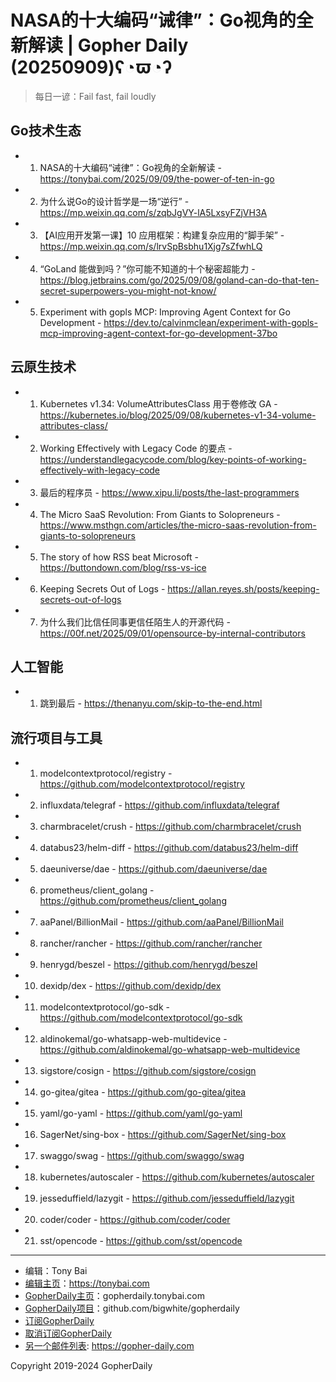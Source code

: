 # NASA的十大编码“诫律”：Go视角的全新解读 | Gopher Daily (20250909)ʕ◔ϖ◔ʔ

>每日一谚：Fail fast, fail loudly

## Go技术生态


- 1. NASA的十大编码“诫律”：Go视角的全新解读 - https://tonybai.com/2025/09/09/the-power-of-ten-in-go

- 2. 为什么说Go的设计哲学是一场“逆行” - https://mp.weixin.qq.com/s/zqbJgVY-lA5LxsyFZjVH3A

- 3. 【AI应用开发第一课】10 应用框架：构建复杂应用的“脚手架” - https://mp.weixin.qq.com/s/lrvSpBsbhu1Xjg7sZfwhLQ

- 4. “GoLand 能做到吗？”你可能不知道的十个秘密超能力 - https://blog.jetbrains.com/go/2025/09/08/goland-can-do-that-ten-secret-superpowers-you-might-not-know/

- 5. Experiment with gopls MCP: Improving Agent Context for Go Development - https://dev.to/calvinmclean/experiment-with-gopls-mcp-improving-agent-context-for-go-development-37bo


## 云原生技术


- 1. Kubernetes v1.34: VolumeAttributesClass 用于卷修改 GA - https://kubernetes.io/blog/2025/09/08/kubernetes-v1-34-volume-attributes-class/

- 2. Working Effectively with Legacy Code 的要点 - https://understandlegacycode.com/blog/key-points-of-working-effectively-with-legacy-code

- 3. 最后的程序员 - https://www.xipu.li/posts/the-last-programmers

- 4. The Micro SaaS Revolution: From Giants to Solopreneurs - https://www.msthgn.com/articles/the-micro-saas-revolution-from-giants-to-solopreneurs

- 5. The story of how RSS beat Microsoft - https://buttondown.com/blog/rss-vs-ice

- 6. Keeping Secrets Out of Logs - https://allan.reyes.sh/posts/keeping-secrets-out-of-logs

- 7. 为什么我们比信任同事更信任陌生人的开源代码 - https://00f.net/2025/09/01/opensource-by-internal-contributors


## 人工智能


- 1. 跳到最后 - https://thenanyu.com/skip-to-the-end.html


## 流行项目与工具


- 1. modelcontextprotocol/registry - https://github.com/modelcontextprotocol/registry

- 2. influxdata/telegraf - https://github.com/influxdata/telegraf

- 3. charmbracelet/crush - https://github.com/charmbracelet/crush

- 4. databus23/helm-diff - https://github.com/databus23/helm-diff

- 5. daeuniverse/dae - https://github.com/daeuniverse/dae

- 6. prometheus/client_golang - https://github.com/prometheus/client_golang

- 7. aaPanel/BillionMail - https://github.com/aaPanel/BillionMail

- 8. rancher/rancher - https://github.com/rancher/rancher

- 9. henrygd/beszel - https://github.com/henrygd/beszel

- 10. dexidp/dex - https://github.com/dexidp/dex

- 11. modelcontextprotocol/go-sdk - https://github.com/modelcontextprotocol/go-sdk

- 12. aldinokemal/go-whatsapp-web-multidevice - https://github.com/aldinokemal/go-whatsapp-web-multidevice

- 13. sigstore/cosign - https://github.com/sigstore/cosign

- 14. go-gitea/gitea - https://github.com/go-gitea/gitea

- 15. yaml/go-yaml - https://github.com/yaml/go-yaml

- 16. SagerNet/sing-box - https://github.com/SagerNet/sing-box

- 17. swaggo/swag - https://github.com/swaggo/swag

- 18. kubernetes/autoscaler - https://github.com/kubernetes/autoscaler

- 19. jesseduffield/lazygit - https://github.com/jesseduffield/lazygit

- 20. coder/coder - https://github.com/coder/coder

- 21. sst/opencode - https://github.com/sst/opencode


----

- 编辑：Tony Bai
- [编辑主页](https://tonybai.com)：https://tonybai.com
- [GopherDaily主页](https://gopherdaily.tonybai.com)：gopherdaily.tonybai.com
- [GopherDaily项目](https://github.com/bigwhite/gopherdaily)：github.com/bigwhite/gopherdaily
- [订阅GopherDaily](https://gopherdaily.tonybai.com/subscribe)
- [取消订阅GopherDaily](https://gopherdaily.tonybai.com/unsubscribe)
- [另一个邮件列表](https://gopher-daily.com): https://gopher-daily.com

Copyright 2019-2024 GopherDaily
